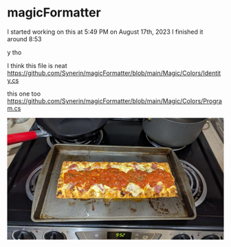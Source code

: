 # magicFormatter

I started working on this at 5:49 PM on August 17th, 2023
I finished it around 8:53

y tho



I think this file is neat
https://github.com/Synerin/magicFormatter/blob/main/Magic/Colors/Identity.cs

this one too
https://github.com/Synerin/magicFormatter/blob/main/Magic/Colors/Program.cs



![pizza](https://github.com/Synerin/magicFormatter/blob/main/pizza.jpg?raw=true)
